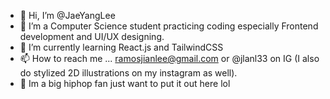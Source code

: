 - 👋 Hi, I’m @JaeYangLee
- 👀 I’m a Computer Science student practicing coding especially Frontend development and UI/UX designing.
- 🌱 I’m currently learning React.js and TailwindCSS
- 📫 How to reach me ... ramosjianlee@gmail.com or @jlanl33 on IG (I also do stylized 2D illustrations on my instagram as well).
- 👀 Im a big hiphop fan just want to put it out here lol

<!---
JaeYangLee/JaeYangLee is a ✨ special ✨ repository because its `README.md` (this file) appears on your GitHub profile.
You can click the Preview link to take a look at your changes.
--->

